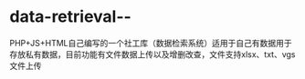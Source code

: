 # data-retrieval--
PHP+JS+HTML自己编写的一个社工库（数据检索系统）适用于自己有数据用于存放私有数据，目前功能有文件数据上传以及增删改查，文件支持xlsx、txt、vgs文件上传
